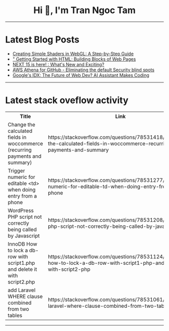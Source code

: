 <h1 align="center">Hi 👋, I'm Tran Ngoc Tam</h1>

---

# Latest Blog Posts 
<!-- BLOG-POST-LIST:START -->
- [Creating Simple Shaders in WebGL: A Step-by-Step Guide](https://dev.to/hayyanstudio/creating-simple-shaders-in-webgl-a-step-by-step-guide-46gg)
- [&quot; Getting Started with HTML: Building Blocks of Web Pages](https://dev.to/erasmuskotoka/-getting-started-with-html-building-blocks-of-web-pages-1m3c)
- [NEXT 15 is here! : What&#39;s New and Exciting?](https://dev.to/grenishrai/next-15-is-here-whats-new-and-exciting-1nkl)
- [AWS Athena for GitHub - Eliminating the default Security blind spots](https://dev.to/siddhantkcode/aws-athena-for-github-eliminating-the-default-security-blind-spots-4dm)
- [Google&#39;s IDX: The Future of Web Dev? AI Assistant Makes Coding](https://dev.to/dev007777/googles-idx-the-future-of-web-dev-ai-assistant-makes-coding-19fl)
<!-- BLOG-POST-LIST:END -->

---

# Latest stack oveflow activity
<table>
  <tr><th>Title</th><th>Link</th></tr>
  <!-- STACKOVERFLOW:START --><tr><td>Change the calculated fields in woccommerce &lpar;recurring payments and summary&rpar;</td><td>https://stackoverflow.com/questions/78531418/change-the-calculated-fields-in-woccommerce-recurring-payments-and-summary</td></tr><tr><td>Trigger numeric for editable &lt;td&gt; when doing entry from a phone</td><td>https://stackoverflow.com/questions/78531277/trigger-numeric-for-editable-td-when-doing-entry-from-a-phone</td></tr><tr><td>WordPress PHP script not correctly being called by Javascript</td><td>https://stackoverflow.com/questions/78531208/wordpress-php-script-not-correctly-being-called-by-javascript</td></tr><tr><td>InnoDB How to lock a db- row with script1.php and delete it with script2.php</td><td>https://stackoverflow.com/questions/78531124/innodb-how-to-lock-a-db-row-with-script1-php-and-delete-it-with-script2-php</td></tr><tr><td>add Laravel WHERE clause combined from two tables</td><td>https://stackoverflow.com/questions/78531061/add-laravel-where-clause-combined-from-two-tables</td></tr><!-- STACKOVERFLOW:END -->
</table>

---


